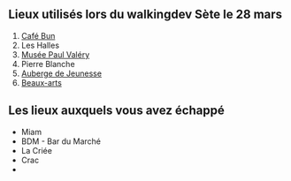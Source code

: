 ## Lieux utilisés lors du walkingdev Sète le 28 mars


1. [Café Bun](https://www.facebook.com/BUNcafe/)
2. Les Halles
3. [Musée Paul Valéry](http://museepaulvalery-sete.fr/)
4. Pierre Blanche
5. [Auberge de Jeunesse](https://www.facebook.com/people/Auberge-DE-Jeunesse-Sete/100012464910338)
6. [Beaux-arts](http://beauxarts.sete.fr/)

## Les lieux auxquels vous avez échappé
- Miam
- BDM - Bar du Marché
- La Criée
- Crac
- 
